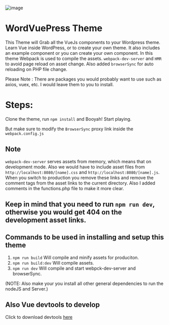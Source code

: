 ![image](https://d2jq2hx2dbkw6t.cloudfront.net/605/vuejs-wordpress.jpg)


# WordVuePress Theme 
This Theme will Grab all the VueJs components to your Wordpress theme.
Learn Vue inside WordPress, or to create your own theme.
It also includes an example component or you can create your own component. 
In this theme Webpack is used to compile the assets. 
``` webpack-dev-server ``` and ``` HMR ``` to avoid page reload on asset change. 
Also added ``` browserSync ``` for auto reloading on PHP file change. 

Please Note : There are packages you would probably want to use such as axios, vuex, etc. I would leave them to you to install. 

# Steps:

Clone the theme, run ```npm install``` and  Booyah! Start playing. 

But make sure to modify the ``` BrowserSync ``` proxy  link inside the ``` webpack.config.js ``` 

## Note 
``` webpack-dev-server ``` serves assets from memory, which means that on development mode.
Also we would have to include asset files from 
``` http://localhost:8080/[name].css ``` and ``` http://localhost:8080/[name].js ```. 
When you switch to production you remove these links and remove the comment tags from the asset links to the current directory. Also
I added comments in the functions.php file to make it more clear. 

## Keep in mind that you need to run ``` npm run dev ```, otherwise you would get 404 on the development asset links.

## Commands to be used in installing and setup this theme
1. ``` npm run build ``` Will compile and minify assets for produciton.
2. ``` npm run build:dev ``` Will compile assets. 
3. ``` npm run dev ``` Will compile and start webpck-dev-server and browserSync. 

(NOTE: Also make your you install all other general dependencies to run the nodeJS and Server.)

## Also Vue devtools to develop 
Click to download devtools [here](https://github.com/vuejs/vue-devtools#vue-devtools)
